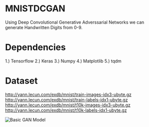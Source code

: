 # MNISTDCGAN
Using Deep Convolutional Generative Adverssarial Networks we can generate Handwritten Digits from 0-9.

# Dependencies
1.) Tensorflow
2.) Keras
3.) Numpy
4.) Matplotlib
5.) tqdm

# Dataset
http://yann.lecun.com/exdb/mnist/train-images-idx3-ubyte.gz
http://yann.lecun.com/exdb/mnist/train-labels-idx1-ubyte.gz
http://yann.lecun.com/exdb/mnist/t10k-images-idx3-ubyte.gz
http://yann.lecun.com/exdb/mnist/t10k-labels-idx1-ubyte.gz

![Basic GAN Model](https://www.google.com/url?sa=i&source=images&cd=&cad=rja&uact=8&ved=2ahUKEwiL_bXMioTgAhXCeX0KHS7oAQoQjRx6BAgBEAU&url=https%3A%2F%2Fskymind.ai%2Fwiki%2Fgenerative-adversarial-network-gan&psig=AOvVaw2nZprlc0WhQ0X5JwlhcknS&ust=1548339053722752)

